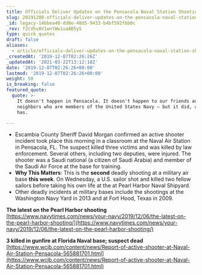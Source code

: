 ```yaml
---
title: Officials Deliver Updates on the Pensacola Naval Station Shooting
slug: 20191208-officials-deliver-updates-on-the-pensacola-naval-station-shooting
_id: legacy-14bbea40-dd8e-40d5-9433-b4bf592fbb0c
_rev: f2cVhvAV1wntWw1uaAB5yS
type: quick_quotes
draft: false
aliases:
  - article/officials-deliver-updates-on-the-pensacola-naval-station-shooting/
_createdAt: '2019-12-07T02:26:26Z'
_updatedAt: '2021-03-22T13:12:18Z'
date: '2019-12-07T02:26:26+00:00'
lastmod: '2019-12-07T02:26:26+00:00'
weight: 50
is_breaking: false
featured_quote:
  quote: >-
    It doesn't happen in Pensacola. It doesn't happen to our friends and
    neighbors who are members of the United States Navy — but it did, and it
    has.

---
```

* Escambia County Sheriff David Morgan confirmed an active shooter incident took place this morning in a classroom at the Naval Air Station in Pensacola, FL. The suspect killed three victims and was killed by law enforcement. Several others, including two deputies, were injured. The shooter was a Saudi national (a citizen of Saudi Arabia) and member of the Saudi Air Force at the base for training.
* **Why This Matters**: This is the **second** deadly shooting at a military air base **this week**. On Wednesday, a U.S. sailor shot and killed two fellow sailors before taking his own life at the at Pearl Harbor Naval Shipyard.
* Other deadly incidents at military bases include the shootings at the Washington Navy Yard in 2013 and at Fort Hood, Texas in 2009.

**The latest on the Pearl Harbor shooting** [https://www.navytimes.com/news/your-navy/2019/12/06/the-latest-on-the-pearl-harbor-shooting/](https://www.navytimes.com/news/your-navy/2019/12/06/the-latest-on-the-pearl-harbor-shooting/)

**3 killed in gunfire at Florida Naval base; suspect dead** [https://www.wcjb.com/content/news/Report-of-active-shooter-at-Naval-Air-Station-Pensacola-565881701.html](https://www.wcjb.com/content/news/Report-of-active-shooter-at-Naval-Air-Station-Pensacola-565881701.html)